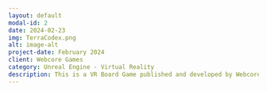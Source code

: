 ```yaml
---
layout: default
modal-id: 2
date: 2024-02-23
img: TerraCodex.png
alt: image-alt
project-date: February 2024
client: Webcore Games
category: Unreal Engine - Virtual Reality
description: This is a VR Board Game published and developed by Webcore Games that I worked on as a Gameplay Systems Engineer developing and improving Gameplay and Interactions. It's available for purchase on <a href="https://store.steampowered.com/app/2457350/TerraCodex_As_Relquias_Roubadas">Steam</a>
---
```


